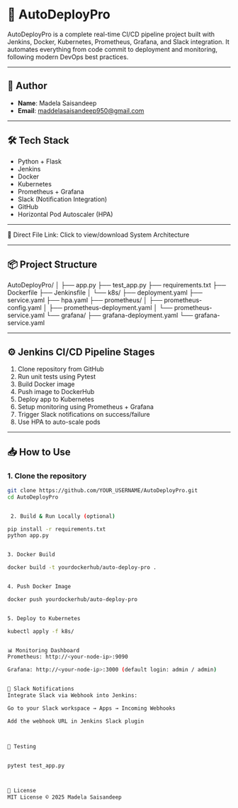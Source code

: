 # 🚀 AutoDeployPro

AutoDeployPro is a complete real-time CI/CD pipeline project built with Jenkins, Docker, Kubernetes, Prometheus, Grafana, and Slack integration. It automates everything from code commit to deployment and monitoring, following modern DevOps best practices.

---

## 👤 Author

- **Name**: Madela Saisandeep  
- **Email**: maddelasaisandeep950@gmail.com  

---

## 🛠️ Tech Stack

- Python + Flask
- Jenkins
- Docker
- Kubernetes
- Prometheus + Grafana
- Slack (Notification Integration)
- GitHub
- Horizontal Pod Autoscaler (HPA)

---

📌 Direct File Link:
Click to view/download System Architecture

---

## 📦 Project Structure



AutoDeployPro/ │ ├── app.py ├── test_app.py ├── requirements.txt ├── Dockerfile ├── Jenkinsfile │ └── k8s/ ├── deployment.yaml ├── service.yaml ├── hpa.yaml ├── prometheus/ │ ├── prometheus-config.yaml │ ├── prometheus-deployment.yaml │ └── prometheus-service.yaml └── grafana/ ├── grafana-deployment.yaml └── grafana-service.yaml



---

## ⚙️ Jenkins CI/CD Pipeline Stages

1. Clone repository from GitHub
2. Run unit tests using Pytest
3. Build Docker image
4. Push image to DockerHub
5. Deploy app to Kubernetes
6. Setup monitoring using Prometheus + Grafana
7. Trigger Slack notifications on success/failure
8. Use HPA to auto-scale pods

---

## 📥 How to Use

### 1. Clone the repository

```bash
git clone https://github.com/YOUR_USERNAME/AutoDeployPro.git
cd AutoDeployPro


 2. Build & Run Locally (optional)

pip install -r requirements.txt
python app.py


3. Docker Build

docker build -t yourdockerhub/auto-deploy-pro .


4. Push Docker Image

docker push yourdockerhub/auto-deploy-pro


5. Deploy to Kubernetes

kubectl apply -f k8s/


📊 Monitoring Dashboard
Prometheus: http://<your-node-ip>:9090

Grafana: http://<your-node-ip>:3000 (default login: admin / admin)


🔔 Slack Notifications
Integrate Slack via Webhook into Jenkins:

Go to your Slack workspace → Apps → Incoming Webhooks

Add the webhook URL in Jenkins Slack plugin



🧪 Testing


pytest test_app.py



📄 License
MIT License © 2025 Madela Saisandeep



